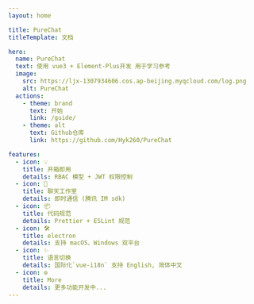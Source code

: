 ```yaml
---
layout: home

title: PureChat
titleTemplate: 文档

hero:
  name: PureChat
  text: 使用 vue3 + Element-Plus开发 用于学习参考
  image:
    src: https://ljx-1307934606.cos.ap-beijing.myqcloud.com/log.png
    alt: PureChat
  actions:
    - theme: brand
      text: 开始
      link: /guide/
    - theme: alt
      text: Github仓库
      link: https://github.com/Hyk260/PureChat

features:
  - icon: 💡
    title: 开箱即用
    details: RBAC 模型 + JWT 权限控制
  - icon: 🎨
    title: 聊天工作室
    details: 即时通信 (腾讯 IM sdk)
  - icon: 📦
    title: 代码规范
    details: Prettier + ESLint 规范
  - icon: 🛠️
    title: electron
    details: 支持 macOS、Windows 双平台
  - icon: ✨
    title: 语言切换
    details: 国际化`vue-i18n` 支持 English, 简体中文
  - icon: ⚙️
    title: More
    details: 更多功能开发中...
---
```

